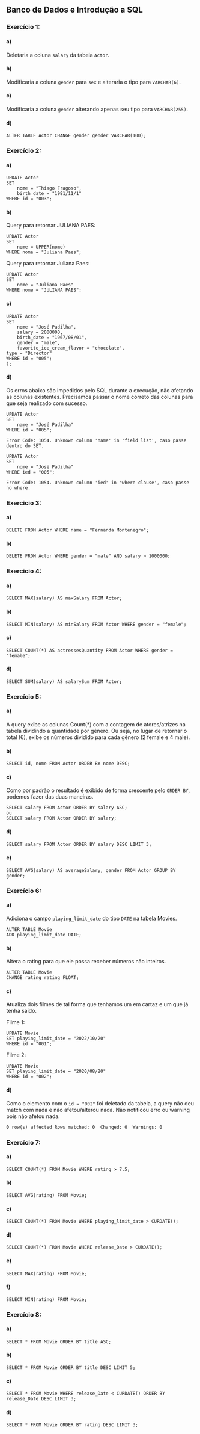 ## Banco de Dados e Introdução a SQL

### Exercício 1:

#### a)

Deletaria a coluna `salary` da tabela `Actor`.

#### b)

Modificaria a coluna `gender` para `sex` e alteraria o tipo para `VARCHAR(6)`.

#### c)

Modificaria a coluna `gender`  alterando apenas seu tipo para `VARCHAR(255)`.

#### d)

```
ALTER TABLE Actor CHANGE gender gender VARCHAR(100);
```

### Exercício 2:

#### a)

```
UPDATE Actor
SET
	nome = "Thiago Fragoso",
	birth_date = "1981/11/1"
WHERE id = "003";
```

#### b)
Query para retornar JULIANA PAES:
```
UPDATE Actor
SET
	nome = UPPER(nome)
WHERE nome = "Juliana Paes";
```
Query para retornar Juliana Paes:
```
UPDATE Actor
SET
	nome = "Juliana Paes"
WHERE nome = "JULIANA PAES";
```

#### c)

```
UPDATE Actor
SET
	nome = "José Padilha",
	salary = 2000000,
	birth_date = "1967/08/01",
	gender = "male",
	favorite_ice_cream_flavor = "chocolate",
type = "Director"
WHERE id = "005";
);
```

#### d)

Os erros abaixo são impedidos pelo SQL durante a execução, não afetando as colunas existentes. Precisamos passar o nome correto das colunas para que seja realizado com sucesso.

```
UPDATE Actor
SET
	name = "José Padilha"
WHERE id = "005";

Error Code: 1054. Unknown column 'name' in 'field list', caso passe dentro do SET.
```
```
UPDATE Actor
SET
	nome = "José Padilha"
WHERE ied = "005";

Error Code: 1054. Unknown column 'ied' in 'where clause', caso passe no where.
```

### Exercicio 3:

#### a)

```
DELETE FROM Actor WHERE name = "Fernanda Montenegro";
```

#### b)

```
DELETE FROM Actor WHERE gender = "male" AND salary > 1000000;
```

### Exercicio 4:

#### a)

```
SELECT MAX(salary) AS maxSalary FROM Actor;
```

#### b)

```
SELECT MIN(salary) AS minSalary FROM Actor WHERE gender = "female";
```

#### c)

```
SELECT COUNT(*) AS actressesQuantity FROM Actor WHERE gender = "female";
```

#### d)

```
SELECT SUM(salary) AS salarySum FROM Actor;
```

### Exercício 5:

#### a)
A query exibe as colunas Count(*) com a contagem de atores/atrizes na tabela dividindo a quantidade por gênero. Ou seja, no lugar de retornar o total (6), exibe os números dividido para cada gênero (2 female e 4 male).

#### b)

```
SELECT id, nome FROM Actor ORDER BY nome DESC;
```

#### c)

Como por padrão o resultado é exibido de forma crescente pelo `ORDER BY`, podemos fazer das duas maneiras.
```
SELECT salary FROM Actor ORDER BY salary ASC;
ou
SELECT salary FROM Actor ORDER BY salary;
```

#### d)

```
SELECT salary FROM Actor ORDER BY salary DESC LIMIT 3;
```

#### e)

```
SELECT AVG(salary) AS averageSalary, gender FROM Actor GROUP BY gender;
```

### Exercício 6:

#### a)

Adiciona o campo `playing_limit_date` do tipo `DATE` na tabela Movies.

```
ALTER TABLE Movie
ADD playing_limit_date DATE;
```

#### b)

Altera o rating para que ele possa receber números não inteiros.

```
ALTER TABLE Movie
CHANGE rating rating FLOAT;
```

#### c)

Atualiza dois filmes de tal forma que tenhamos um em cartaz e um que já tenha saído.

Filme 1:
```
UPDATE Movie
SET playing_limit_date = "2022/10/20"
WHERE id = "001";
```
Filme 2:
```
UPDATE Movie
SET playing_limit_date = "2020/08/20"
WHERE id = "002";
```

#### d) 

Como o elemento com o `id = "002"` foi deletado da tabela, a query não deu match com nada e não afetou/alterou nada. Não notificou erro ou warning pois não afetou nada.
```
0 row(s) affected Rows matched: 0  Changed: 0  Warnings: 0
```
### Exercício 7:

#### a)

```
SELECT COUNT(*) FROM Movie WHERE rating > 7.5;
```

#### b)

```
SELECT AVG(rating) FROM Movie;
```

#### c)

```
SELECT COUNT(*) FROM Movie WHERE playing_limit_date > CURDATE();
```

#### d)

```
SELECT COUNT(*) FROM Movie WHERE release_Date > CURDATE();
```

#### e)

```
SELECT MAX(rating) FROM Movie;
```

#### f)

```
SELECT MIN(rating) FROM Movie;
```

### Exercício 8:

#### a)

```
SELECT * FROM Movie ORDER BY title ASC;
```

#### b)

```
SELECT * FROM Movie ORDER BY title DESC LIMIT 5;
```

#### c)

```
SELECT * FROM Movie WHERE release_Date < CURDATE() ORDER BY release_Date DESC LIMIT 3;
```

#### d)

```
SELECT * FROM Movie ORDER BY rating DESC LIMIT 3;
```